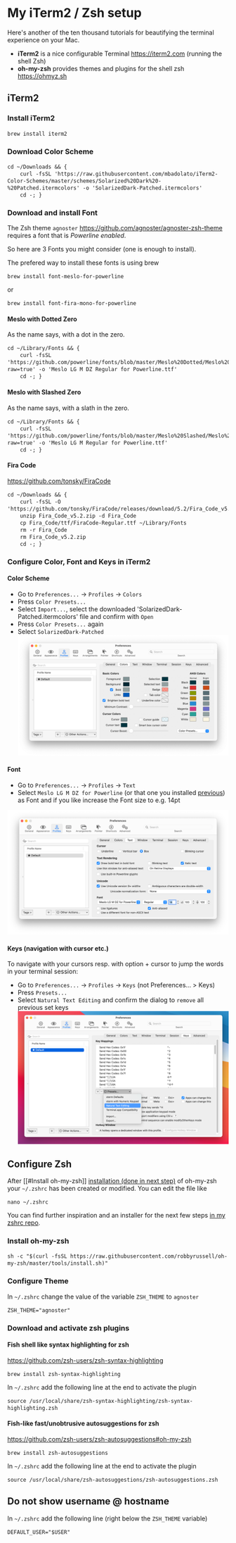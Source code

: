 # My iTerm2 / Zsh setup

Here's another of the ten thousand tutorials for beautifying the terminal experience on your Mac.

* **iTerm2** is a nice configurable Terminal https://iterm2.com (running the shell Zsh)
* **oh-my-zsh** provides themes and plugins for the shell zsh https://ohmyz.sh

##  iTerm2
###  Install iTerm2
```
brew install iterm2
```

###  Download Color Scheme
```
cd ~/Downloads && {
    curl -fsSL 'https://raw.githubusercontent.com/mbadolato/iTerm2-Color-Schemes/master/schemes/Solarized%20Dark%20-%20Patched.itermcolors' -o 'SolarizedDark-Patched.itermcolors'
    cd -; }
```

###  Download and install Font
The Zsh theme `agnoster` https://github.com/agnoster/agnoster-zsh-theme requires a font that is *Powerline enabled*.

So here are 3 Fonts you might consider (one is enough to install).

The prefered way to install these fonts is using brew
```
brew install font-meslo-for-powerline
```

or

```
brew install font-fira-mono-for-powerline
```


####  Meslo with Dotted Zero

As the name says, with a dot in the zero.

```
cd ~/Library/Fonts && {
    curl -fsSL 'https://github.com/powerline/fonts/blob/master/Meslo%20Dotted/Meslo%20LG%20M%20DZ%20Regular%20for%20Powerline.ttf?raw=true' -o 'Meslo LG M DZ Regular for Powerline.ttf'
    cd -; }
```

####  Meslo with Slashed Zero

As the name says, with a slath in the zero.

```
cd ~/Library/Fonts && {
    curl -fsSL 'https://github.com/powerline/fonts/blob/master/Meslo%20Slashed/Meslo%20LG%20M%20Regular%20for%20Powerline.ttf?raw=true' -o 'Meslo LG M Regular for Powerline.ttf'
    cd -; }
```

####  Fira Code
https://github.com/tonsky/FiraCode
```
cd ~/Downloads && {
    curl -fsSL -O 'https://github.com/tonsky/FiraCode/releases/download/5.2/Fira_Code_v5.2.zip'
    unzip Fira_Code_v5.2.zip -d Fira_Code
    cp Fira_Code/ttf/FiraCode-Regular.ttf ~/Library/Fonts
    rm -r Fira_Code
    rm Fira_Code_v5.2.zip
    cd -; }
```

###  Configure Color, Font and Keys in iTerm2
####  Color Scheme
- Go to `Preferences...` -> `Profiles` -> `Colors`
- Press `Color Presets...`
- Select `Import...`, select the downloaded 'SolarizedDark-Patched.itermcolors' file and confirm with `Open`
- Press `Color Presets...` again
- Select `SolarizedDark-Patched`
![Preferences Profiles Colors](assets/2021-09-20-iterm2-preferences-profiles-colors.png)

####  Font
- Go to `Preferences...` -> `Profiles` -> `Text`
- Select `Meslo LG M DZ for Powerline` (or that one you installed [previous](#download-and-install-font)) as Font and if you like increase the Font size to e.g. 14pt

![Preferences Profiles Text](assets/2021-09-20-iterm2-preferences-profiles-text.png)

####  Keys (navigation with cursor etc.)
To navigate with your cursors resp. with option + cursor to jump the words in your terminal session:

- Go to `Preferences...` -> `Profiles` -> `Keys` (not Preferences... > Keys)
- Press `Presets...`
- Select `Natural Text Editing` and confirm the dialog to `remove` all previous set keys
![Preferences Profiles Keys](assets/2021-09-20-iterm2-preferences-profiles-keys.png)

##  Configure Zsh
After [[#Install oh-my-zsh]] [installation (done in next step)](#install-oh-my-zsh) of oh-my-zsh your `~/.zshrc` has been created or modified.
You can edit the file like

```
nano ~/.zshrc
```

You can find further inspiration and an installer for the next few steps [in my zshrc repo](https://github.com/jschuster/zshrc).

###  Install oh-my-zsh

```
sh -c "$(curl -fsSL https://raw.githubusercontent.com/robbyrussell/oh-my-zsh/master/tools/install.sh)"
```

###  Configure Theme
In `~/.zshrc` change the value of the variable `ZSH_THEME` to `agnoster`
```
ZSH_THEME="agnoster"
```

###  Download and activate zsh plugins
####  Fish shell like syntax highlighting for zsh
https://github.com/zsh-users/zsh-syntax-highlighting
```
brew install zsh-syntax-highlighting
```

In `~/.zshrc` add the following line at the end to activate the plugin
```
source /usr/local/share/zsh-syntax-highlighting/zsh-syntax-highlighting.zsh
```

####  Fish-like fast/unobtrusive autosuggestions for zsh
https://github.com/zsh-users/zsh-autosuggestions#oh-my-zsh
```
brew install zsh-autosuggestions
```

In `~/.zshrc` add the following line at the end to activate the plugin
```
source /usr/local/share/zsh-autosuggestions/zsh-autosuggestions.zsh
```

## Do not show username @ hostname
In `~/.zshrc` add the following line (right below the `ZSH_THEME` variable)
```
DEFAULT_USER="$USER"
```


